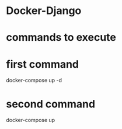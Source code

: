 # Docker-Django
# commands to execute

# first command
docker-compose up -d
# second command
docker-compose up

